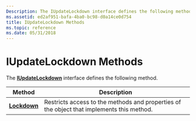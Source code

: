 ```yaml
---
Description: The IUpdateLockdown interface defines the following method.
ms.assetid: ed2af951-bafa-4ba0-bc98-d0a14ce0d754
title: IUpdateLockdown Methods
ms.topic: reference
ms.date: 05/31/2018
---
```


# IUpdateLockdown Methods

The [**IUpdateLockdown**](/windows/desktop/api/Wuapi/nn-wuapi-iupdatelockdown) interface defines the following method.



| Method                                       | Description                                                                               |
|----------------------------------------------|-------------------------------------------------------------------------------------------|
| [**Lockdown**](/windows/desktop/api/Wuapi/nf-wuapi-iupdatelockdown-lockdown) | Restricts access to the methods and properties of the object that implements this method. |



 

 

 



